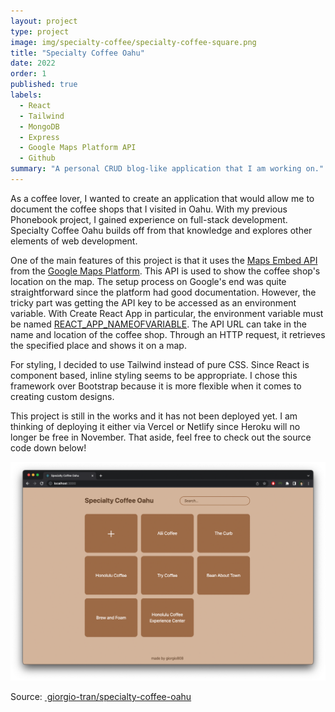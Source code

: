 ```yaml
---
layout: project
type: project
image: img/specialty-coffee/specialty-coffee-square.png
title: "Specialty Coffee Oahu"
date: 2022
order: 1
published: true
labels:
  - React
  - Tailwind
  - MongoDB
  - Express
  - Google Maps Platform API
  - Github
summary: "A personal CRUD blog-like application that I am working on."
---
```


As a coffee lover, I wanted to create an application that would allow me to document the coffee shops that I visited in Oahu. With my previous Phonebook project, I gained experience on full-stack development. Specialty Coffee Oahu builds off from that knowledge and explores other elements of web development.

One of the main features of this project is that it uses the <a class="md" href="https://developers.google.com/maps/documentation/embed/get-started" target="_blank" rel="noopener noreferrer">Maps Embed API</a> from the <a class="md" href="https://developers.google.com/maps/apis-by-platform" target="_blank" rel="noopener noreferrer">Google Maps Platform</a>. This API is used to show the coffee shop's location on the map. The setup process on Google's end was quite straightforward since the platform had good documentation. However, the tricky part was getting the API key to be accessed as an environment variable. With Create React App in particular, the environment variable must be named <a class="md" href="https://create-react-app.dev/docs/adding-custom-environment-variables/" target="_blank" rel="noopener noreferrer">REACT_APP_NAMEOFVARIABLE</a>. The API URL can take in the name and location of the coffee shop. Through an HTTP request, it retrieves the specified place and shows it on a map. 

For styling, I decided to use Tailwind instead of pure CSS. Since React is component based, inline styling seems to be appropriate. I chose this framework over Bootstrap because it is more flexible when it comes to creating custom designs.

This project is still in the works and it has not been deployed yet. I am thinking of deploying it either via Vercel or Netlify since Heroku will no longer be free in November. That aside, feel free to check out the source code down below!

<img src="/img/specialty-coffee/specialty-coffee-browser.png" alt="specialty-coffee" class="container-fluid"/>

Source: <a class="md" href="https://github.com/giorgio-tran/specialty-coffee-oahu/" target="_blank" rel="noopener noreferrer">&nbsp;giorgio-tran/specialty-coffee-oahu</a>

